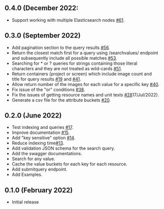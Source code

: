 0.4.0 (December 2022:
---------------------
- Support working with multiple Elasticsearch nodes [#61](https://github.com/ome/omero_search_engine/pull/61).

0.3.0 (September 2022)
----------------------
- Add pagination section to the query results [#56](https://github.com/ome/omero_search_engine/pull/56).
- Return the closest match first for a query using /searchvalues/ endpoint and subsequently include all possible matches [#53](https://github.com/ome/omero_search_engine/pull/53).
- Searching for * or ? queries for strings containing those literal characters and they are not treated as wild-cards [#51](https://github.com/ome/omero_search_engine/pull/51).
- Return containers (project or screen) which include image count and title for query results [#19](https://github.com/ome/omero_search_engine/pull/19) and [#41](https://github.com/ome/omero_search_engine/pull/41). 
- Allow return number of the images for each value for a specific key [#40](https://github.com/ome/omero_search_engine/pull/40).
- Fix issue of the "or" conditions [#38](https://github.com/ome/omero_search_engine/pull/38).
- Fix the issues of getting resource names and unit tests [#28](https://github.com/ome/omero_search_engine/pull/28)17/Jul/2022).
- Generate a csv file for the attribute buckets [#20](https://github.com/ome/omero_search_engine/pull/20).

0.2.0 (June 2022)
-----------------
- Test indexing and queries [#17](https://github.com/ome/omero_search_engine/pull/17).
- Improve documentation [#15](https://github.com/ome/omero_search_engine/pull/15).
- Add "key sensitive" option [#14](https://github.com/ome/omero_search_engine/pull/14).
- Reduce indexing time[#13](https://github.com/ome/omero_search_engine/pull/13). 
- Add validation JSON schema for the search query.
- Add the swagger documentations.
- Search for any value.
- Cache the value buckets for each key for each resource. 
- Add submitquery endpoint.
- Add Examples.

0.1.0 (February 2022)
---------------------
- Initial release
